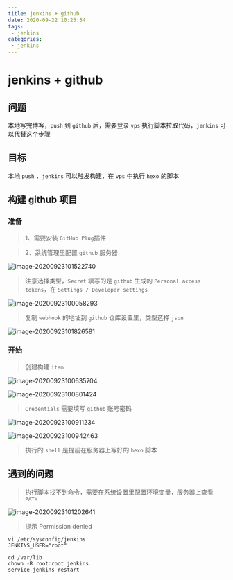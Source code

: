 ```yaml
---
title: jenkins + github
date: 2020-09-22 10:25:54
tags: 
 - jenkins
categories: 
 - jenkins
---
```

# jenkins + github

## 问题

本地写完博客，`push` 到 `github` 后，需要登录 `vps` 执行脚本拉取代码，`jenkins` 可以代替这个步骤

## 目标

本地 `push` ，`jenkins` 可以触发构建，在 `vps` 中执行 `hexo` 的脚本

## 构建 github 项目

### 准备

> 1、需要安装 `GitHub Plug`插件

> 2、系统管理里配置 `github` 服务器

![image-20200923101522740](https://wei-picgo.oss-cn-beijing.aliyuncs.com/img/20200923102149.png)


> 注意选择类型，`Secret` 填写的是 `github` 生成的 `Personal access tokens`，在 `Settings / Developer settings`

![image-20200923100058293](https://wei-picgo.oss-cn-beijing.aliyuncs.com/img/20200923102157.png)

> 复制 `webhook` 的地址到 `github` 仓库设置里，类型选择 `json`

![image-20200923101826581](https://wei-picgo.oss-cn-beijing.aliyuncs.com/img/20200923102200.png)

### 开始

> 创建构建 `item`

![image-20200923100635704](https://wei-picgo.oss-cn-beijing.aliyuncs.com/img/20200923102204.png)

![image-20200923100801424](https://wei-picgo.oss-cn-beijing.aliyuncs.com/img/20200923102207.png)

> `Credentials` 需要填写 `github` 账号密码

![image-20200923100911234](https://wei-picgo.oss-cn-beijing.aliyuncs.com/img/20200923102213.png)

![image-20200923100942463](https://wei-picgo.oss-cn-beijing.aliyuncs.com/img/20200923102216.png)

> 执行的 `shell` 是提前在服务器上写好的 `hexo` 脚本

## 遇到的问题

> 执行脚本找不到命令，需要在系统设置里配置环境变量，服务器上查看 `PATH`

![image-20200923101202641](https://wei-picgo.oss-cn-beijing.aliyuncs.com/img/20200923102225.png)

> 提示 Permission denied

```shell
vi /etc/sysconfig/jenkins
JENKINS_USER="root"

cd /var/lib
chown -R root:root jenkins
service jenkins restart
```

